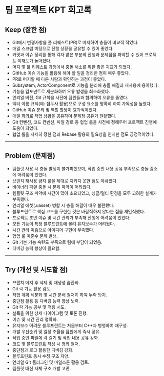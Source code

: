 # 팀 프로젝트 KPT 회고록

## Keep (잘한 점)
- Git에서 변경사항을 풀 리퀘스트(PR)로 머지하여 충돌이 비교적 적었다.  
- 매일 스크럼 미팅으로 진행 상황을 공유할 수 있어 좋았다.  
- 커밋과 이슈 정리를 통해 각자 맡은 부분의 진행과 문제점을 파악할 수 있어 프로젝트 이해도가 높아졌다.  
- 머지 및 풀 리퀘스트 과정에서 충돌 해소를 위한 좋은 지표가 되었다.  
- GitHub 이슈 기능을 활용해 해야 할 일을 정리한 점이 매우 좋았다.  
- PR로 머지할 때 다른 사람과 확인하는 과정이 좋았다.  
- Subsystem, ActorComponent로 기능을 분리해 충돌 해결과 재사용에 용이했다.  
- 기능을 컴포넌트로 세분화하여 오류 발생을 최소화했다.  
- 언리얼 버전, Git 규칙을 사전에 팀원들과 협의하여 오류를 줄였다.  
- 액터 이름 규칙(예: 접두사 활용)으로 구성 요소를 명확히 하여 가독성을 높였다.  
- GitHub 이슈 분리 및 역할 할당이 효과적이었다.  
- 매일 회의로 작업 상황을 공유하며 문제점 공유가 원활했다.  
- Git 컨벤션, 코드 컨벤션, 파일 경로 등 협업 룰을 사전에 정해두어 프로젝트 진행에 도움이 되었다.  
- 협업 룰을 자세히 정한 점과 Rebase 활용의 필요성을 인지한 점도 긍정적이었다.

---

## Problem (문제점)
- 템플릿 사용 시 충돌 발생이 불가피했으며, 작업 중인 내용 공유 부족으로 충돌 감소에 어려움이 있었다.  
- 브랜치 재사용 금지 룰을 제대로 지키지 못한 점도 아쉬웠다.  
- 바이너리 파일 충돌 시 문제 파악이 어려웠다.  
- 템플릿 구조 파악에 시간이 많이 소요되었고, 싱글/멀티 환경을 모두 고려한 설계가 부족했다.  
- 언리얼 에셋(.uasset) 병합 시 충돌 해결이 매우 불편했다.  
- 블루프린트로 핵심 코드를 구현한 것은 바람직하지 않다는 점을 재인식했다.  
- 프로젝트 초반 이슈 및 시간 관리가 부족해 진행에 어려움이 있었다.  
- 모든 기능이 특정 블루프린트에 몰려 유지보수가 어려웠다.  
- 시간 관리 미흡으로 아이디어 구현이 부족했다.  
- 협업 룰 미준수 문제 발생.  
- Git 기본 기능 숙련도 부족으로 팀에 부담이 되었음.  
- 디버깅 능력 향상이 필요함.

---

## Try (개선 및 시도할 점)
- 브랜치 머지 후 삭제 및 재생성 습관화.  
- Git 락 기능 활용 검토.  
- 작업 계획 세분화 및 시간 분배 철저히 하여 누락 방지.  
- 중단점 활용 등 디버깅 능력 향상 노력.  
- Git 락 기능 공부 및 적용 시도.  
- 설득을 위한 상세 다이어그램 및 토론 진행.  
- 이슈 및 시간 관리 명확화.  
- 유지보수 어려운 블루프린트는 처음부터 C++과 병행하여 재구성.  
- 개발 우선순위 및 일정 조율을 팀원에게 즉시 공유.  
- 작업 중인 파일에 락 걸기 및 작업 내용 공유 강화.  
- 코드 및 블루프린트 작성 시 정리 철저.  
- 중단점과 로그 활용한 디버깅 강화.  
- 블루프린트 동시 수정 구조 지양.  
- 언리얼 Git 플러그인 및 마일스톤 활용 검토.  
- 템플릿 대신 자체 구조 개발 고민.
